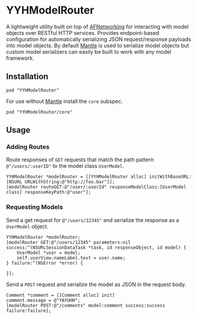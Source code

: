 YYHModelRouter
==========

A lightweight utility built on top of [AFNetworking](https://github.com/AFNetworking/AFNetworking) for interacting with model objects over RESTful HTTP services.
Provides endpoint-based configuration for automatically serializing JSON request/response payloads into model objects. By default [Mantle](https://github.com/Mantle/Mantle) is used to serialize model objects but custom model serializers can easily be built to work with any model framework.

## Installation

    pod "YYHModelRouter"

For use without [Mantle](https://github.com/Mantle/Mantle) install the `core` subspec.

    pod "YYHModelRouter/core"

## Usage

### Adding Routes

Route responses of `GET` requests that match the path pattern `@"/users/:userID"` to the model class `UserModel`.

    YYHModelRouter *modelRouter = [[YYHModelRouter alloc] initWithBaseURL:[NSURL URLWithString:@"http://foo.bar"]];
    [modelRouter routeGET:@"/user/:userId" responseModelClass:[UserModel class] responseKeyPath:@"user"];

### Requesting Models

Send a get request for `@"/users/12345"` and serialize the response as a `UserModel` object.

    YYHModelRouter *modelRouter;
    [modelRouter GET:@"/users/12345" parameters:nil success:^(NSURLSessionDataTask *task, id responseObject, id model) {
        UserModel *user = model;
        self.userView.nameLabel.text = user.name;
    } failure:^(NSError *error) {

    }];

Send a `POST` request and serialize the model as JSON in the request body.

    Comment *comment = [[Comment alloc] init]
    comment.message = @"YAYUHH";
    [modelRouter POST:@"/comments" model:comment success:success failure:failure];
